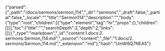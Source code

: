 {"parsed":{"_path":"/docs/sermons/sermon_114","_dir":"sermons","_draft":false,"_partial":false,"_locale":"","title":"Sermon114","description":"","body":{"type":"root","children":[{"type":"element","tag":"hr","props":{},"children":[]}],"toc":{"title":"","searchDepth":2,"depth":2,"links":[]}},"_type":"markdown","_id":"content:1.docs:2. sermons:Sermon_114.md","_source":"content","_file":"1.docs/2. sermons/Sermon_114.md","_extension":"md"},"hash":"UmW6Q7NEA5"}